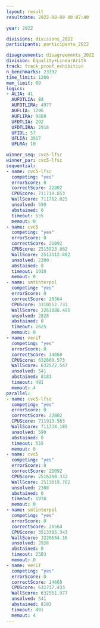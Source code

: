 ```yaml
---
layout: result
resultdate: 2022-08-09 00:07:40

year: 2022

divisions: divisions_2022
participants: participants_2022

disagreements: disagreements_2022
division: Equality+LinearArith
track: track_proof_exhibition
n_benchmarks: 23392
time_limit: 1200
mem_limit: 60
logics:
- ALIA: 41
  AUFDTLIA: 88
  AUFDTLIRA: 4977
  AUFLIA: 1296
  AUFLIRA: 9888
  UFDTLIA: 202
  UFDTLIRA: 2916
  UFIDL: 57
  UFLIA: 3917
  UFLRA: 10

winner_seq: cvc5-lfsc
winner_par: cvc5-lfsc
sequential:
- name: cvc5-lfsc
  competing: "yes"
  errorScore: 0
  correctScore: 22802
  CPUScore: 711710.853
  WallScore: 711762.025
  unsolved: 590
  abstained: 0
  timeout: 555
  memout: 0
- name: cvc5
  competing: "yes"
  errorScore: 0
  correctScore: 21092
  CPUScore: 2515923.862
  WallScore: 2513112.802
  unsolved: 2300
  abstained: 0
  timeout: 1938
  memout: 0
- name: smtinterpol
  competing: "yes"
  errorScore: 0
  correctScore: 20564
  CPUScore: 3310552.733
  WallScore: 3261088.495
  unsolved: 2828
  abstained: 0
  timeout: 2625
  memout: 0
- name: veriT
  competing: "yes"
  errorScore: 0
  correctScore: 14668
  CPUScore: 632660.573
  WallScore: 632572.547
  unsolved: 541
  abstained: 8183
  timeout: 491
  memout: 4
parallel:
- name: cvc5-lfsc
  competing: "yes"
  errorScore: 0
  correctScore: 22802
  CPUScore: 711913.563
  WallScore: 711734.185
  unsolved: 590
  abstained: 0
  timeout: 555
  memout: 0
- name: cvc5
  competing: "yes"
  errorScore: 0
  correctScore: 21092
  CPUScore: 2516298.332
  WallScore: 2513019.762
  unsolved: 2300
  abstained: 0
  timeout: 1938
  memout: 0
- name: smtinterpol
  competing: "yes"
  errorScore: 0
  correctScore: 20564
  CPUScore: 3513385.343
  WallScore: 3220654.16
  unsolved: 2828
  abstained: 0
  timeout: 2503
  memout: 0
- name: veriT
  competing: "yes"
  errorScore: 0
  correctScore: 14668
  CPUScore: 632737.433
  WallScore: 632551.977
  unsolved: 541
  abstained: 8183
  timeout: 491
  memout: 4
---
```

